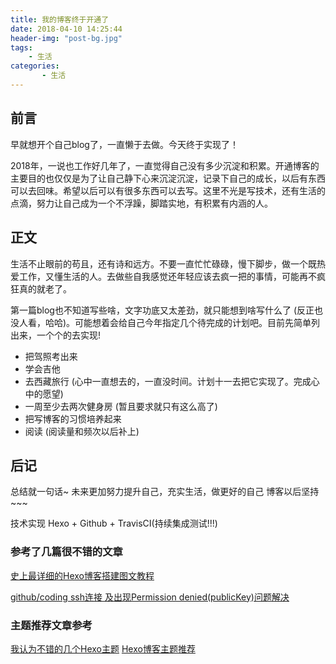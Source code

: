 ```yaml
---
title: 我的博客终于开通了
date: 2018-04-10 14:25:44
header-img: "post-bg.jpg"
tags:
	- 生活
categories:
       - 生活
---
```

## 前言
早就想开个自己blog了，一直懒于去做。今天终于实现了！

2018年，一说也工作好几年了，一直觉得自己没有多少沉淀和积累。开通博客的主要目的也仅仅是为了让自己静下心来沉淀沉淀，记录下自己的成长，以后有东西可以去回味。希望以后可以有很多东西可以去写。这里不光是写技术，还有生活的点滴，努力让自己成为一个不浮躁，脚踏实地，有积累有内涵的人。


## 正文
生活不止眼前的苟且，还有诗和远方。不要一直忙忙碌碌，慢下脚步，做一个既热爱工作，又懂生活的人。去做些自我感觉还年轻应该去疯一把的事情，可能再不疯狂真的就老了。

第一篇blog也不知道写些啥，文字功底又太差劲，就只能想到啥写什么了 (反正也没人看，哈哈)。可能想着会给自己今年指定几个待完成的计划吧。目前先简单列出来，一个个的去实现!

* 把驾照考出来
* 学会吉他
* 去西藏旅行 (心中一直想去的，一直没时间。计划十一去把它实现了。完成心中的愿望)
* 一周至少去两次健身房 (暂且要求就只有这么高了)
* 把写博客的习惯培养起来
* 阅读 (阅读量和频次以后补上)


## 后记

总结就一句话~ 未来更加努力提升自己，充实生活，做更好的自己
博客以后坚持~~~


技术实现 Hexo + Github + TravisCI(持续集成测试!!!)
### 参考了几篇很不错的文章
[史上最详细的Hexo博客搭建图文教程](https://xuanwo.org/2015/03/26/hexo-intor/)

[github/coding ssh连接 及出现Permission denied(publicKey)问题解决](http://xiaobin.me/2016/05/31/github-coding-ssh/)


### 主题推荐文章参考
[我认为不错的几个Hexo主题](http://febsky.me/2016/05/15/2016-05-15-%E6%88%91%E8%AE%A4%E4%B8%BA%E4%B8%8D%E9%94%99%E7%9A%84%E5%87%A0%E4%B8%AAHexo%E4%B8%BB%E9%A2%98/)
[Hexo博客主题推荐](https://appkfz.com/2016/01/18/hexo-themes/)


